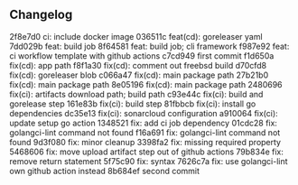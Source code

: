 ## Changelog

2f8e7d0 ci: include docker image
036511c feat(cd): goreleaser yaml
7dd029b feat: build job
8f64581 feat: build job; cli framework
f987e92 feat: ci workflow template with github actions
c7cd949 first commit
f1d650a fix(cd): app path
f8f1a30 fix(cd): comment out freebsd build
d70cfd8 fix(cd): goreleaser blob
c066a47 fix(cd): main package path
27b21b0 fix(cd): main package path
8e05196 fix(cd): main package path
2480696 fix(ci): artifacts download path; build path
c93e44c fix(ci): build and gorelease step
161e83b fix(ci): build step
81fbbcb fix(ci): install go dependencies
dc35e13 fix(ci): sonarcloud configuration
a910064 fix(ci): update setup go action
1348521 fix: add ci job dependency
01cdc28 fix: golangci-lint command not found
f16a691 fix: golangci-lint command not found
9d3f080 fix: minor cleanup
3398fa2 fix: missing required  property
5468606 fix: move upload artifact step out of github actions
79b834e fix: remove return statement
5f75c90 fix: syntax
7626c7a fix: use golangci-lint own github action instead
8b684ef second commit
